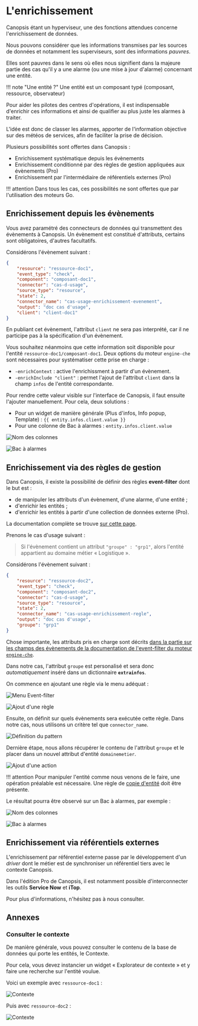 # L'enrichissement

Canopsis étant un hyperviseur, une des fonctions attendues concerne l'enrichissement de données.  

Nous pouvons considérer que les informations transmises par les sources de données et notamment les superviseurs, sont des informations *pauvres*.

Elles sont pauvres dans le sens où elles nous signifient dans la majeure partie des cas qu'il y a une alarme (ou une mise à jour d'alarme) concernant une entité.

!!! note "Une entité ?"
    Une entité est un composant typé (composant, ressource, observateur)

Pour aider les pilotes des centres d'opérations, il est indispensable d'enrichir ces informations et ainsi de qualifier au plus juste les alarmes à traiter.

L'idée est donc de classer les alarmes, apporter de l'information objective sur des météos de services, afin de faciliter la prise de décision.

Plusieurs possibilités sont offertes dans Canopsis :

* Enrichissement systématique depuis les évènements
* Enrichissement conditionné par des règles de gestion appliquées aux évènements (Pro)
* Enrichissement par l'intermédiaire de référentiels externes (Pro)

!!! attention
    Dans tous les cas, ces possibilités ne sont offertes que par l'utilisation des moteurs Go.

## Enrichissement depuis les évènements

Vous avez paramétré des connecteurs de données qui transmettent des évènements à Canopsis. Un évènement est constitué d'attributs, certains sont obligatoires, d'autres facultatifs.

Considérons l'évènement suivant :

```json
{
    "resource": "ressource-doc1",
    "event_type": "check",
    "component": "composant-doc1",
    "connector": "cas-d-usage",
    "source_type": "resource",
    "state": 2,
    "connector_name": "cas-usage-enrichissement-evenement",
    "output": "doc cas d'usage",
    "client": "client-doc1"
}
```

En publiant cet évènement, l'attribut `client` ne sera pas interprété, car il ne participe pas à la spécification d'un évènement.

Vous souhaitez néanmoins que cette information soit disponible pour l'entité `ressource-doc1/composant-doc1`. Deux options du moteur `engine-che` sont nécessaires pour systématiser cette prise en charge :

* `-enrichContext` : active l'enrichissment à partir d'un évènement.
* `-enrichInclude "client"` : permet l'ajout de l'attribut `client` dans la champ `infos` de l'entité correspondante.

Pour rendre cette valeur visible sur l'interface de Canopsis, il faut ensuite l'ajouter manuellement. Pour cela, deux solutions :

* Pour un widget de manière générale (Plus d'infos, Info popup, Template) : `{{ entity.infos.client.value }}`
* Pour une colonne de Bac à alarmes : `entity.infos.client.value`

![Nom des colonnes](./img/enrichissement_evenement_colonnes.png "Nom des colonnes")

![Bac à alarmes](./img/enrichissement_evenement_baa.png "Bac à alarmes")

## Enrichissement via des règles de gestion

Dans Canopsis, il existe la possibilité de définir des règles **event-filter** dont le but est :

* de manipuler les attributs d'un évènement, d'une alarme, d'une entité ;
* d'enrichir les entités ;
* d'enrichir les entités à partir d'une collection de données externe (Pro).

La documentation complète se trouve [sur cette page](../../guide-administration/moteurs/moteur-che-event_filter.md).

Prenons le cas d'usage suivant :

> Si l'évènement contient un attribut `"groupe" : "grp1"`, alors l'entité appartient au domaine métier « Logistique ».

Considérons l'évènement suivant :

```json
{
    "resource": "ressource-doc2",
    "event_type": "check",
    "component": "composant-doc2",
    "connector": "cas-d-usage",
    "source_type": "resource",
    "state": 2,
    "connector_name": "cas-usage-enrichissement-regle",
    "output": "doc cas d'usage",
    "groupe": "grp1"
}
```

Chose importante, les attributs pris en charge sont décrits [dans la partie sur les champs des évènements de la documentation de l'event-filter du moteur `engine-che`](../../guide-administration/moteurs/moteur-che-event_filter.md#champs-des-evenements).

Dans notre cas, l'attribut `groupe` est personalisé et sera donc *automatiquement* inséré dans un dictionnaire **`extrainfos`**.

On commence en ajoutant une règle via le menu adéquat :

![Menu Event-filter](./img/event_filter_menu.png "Menu Event-filter")

![Ajout d'une règle](./img/event_filter_ajout_regle.png "Ajout d'une règle")

Ensuite, on définit sur quels évènements sera exécutée cette règle. Dans notre cas, nous utilisons un critère tel que `connector_name`.

![Définition du pattern](./img/event_filter_edit_pattern.png "Définition du pattern")

Dernière étape, nous allons récupérer le contenu de l'attribut `groupe` et le placer dans un nouvel attribut d'entité `domainemetier`.

![Ajout d'une action](./img/event_filter_ajout_action.png "Ajout d'une action")

!!! attention
    Pour manipuler l'entité comme nous venons de le faire, une opération préalable est nécessaire. Une règle de [copie d'entité](../../guide-administration/moteurs/moteur-che-event_filter.md#ajout-dinformations-a-lentite) doit être présente.

Le résultat pourra être observé sur un Bac à alarmes, par exemple :

![Nom des colonnes](./img/event_filter_nom_colonnes.png "Nom des colonnes")

![Bac à alarmes](./img/event_filter_baa.png "Bac à alarmes")

## Enrichissement via référentiels externes

L'enrichissement par référentiel externe passe par le développement d'un *driver* dont le métier est de synchroniser un référentiel tiers avec le contexte Canopsis.

Dans l'édition Pro de Canopsis, il est notamment possible d'interconnecter les outils **Service Now** et **iTop**.

Pour plus d'informations, n'hésitez pas à nous consulter.

## Annexes

### Consulter le contexte

De manière générale, vous pouvez consulter le contenu de la base de données qui porte les entités, le Contexte.

Pour cela, vous devez instancier un widget « Explorateur de contexte » et y faire une recherche sur l'entité voulue.

Voici un exemple avec `ressource-doc1` :

![Contexte](./img/consulter_contexte.png "Consulter le contexte")

Puis avec `ressource-doc2` :

![Contexte](./img/consulter_contexte2.png "Consulter le contexte")
